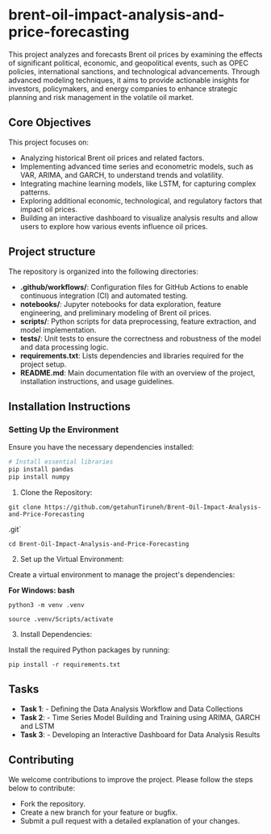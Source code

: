 # brent-oil-impact-analysis-and-price-forecasting
This project analyzes and forecasts Brent oil prices by examining the effects of significant political, economic, and geopolitical events, such as OPEC policies, international sanctions, and technological advancements. Through advanced modeling techniques, it aims to provide actionable insights for investors, policymakers, and energy companies to enhance strategic planning and risk management in the volatile oil market.

## Core Objectives
This project focuses on:
- Analyzing historical Brent oil prices and related factors.
- Implementing advanced time series and econometric models, such as VAR, ARIMA, and GARCH, to understand trends and volatility.
- Integrating machine learning models, like LSTM, for capturing complex patterns.
- Exploring additional economic, technological, and regulatory factors that impact oil prices.
- Building an interactive dashboard to visualize analysis results and allow users to explore how various events influence oil prices.
  
## Project structure

The repository is organized into the following directories:

- **.github/workflows/**: Configuration files for GitHub Actions to enable continuous integration (CI) and automated testing.
- **notebooks/**: Jupyter notebooks for data exploration, feature engineering, and preliminary modeling of Brent oil prices.
- **scripts/**: Python scripts for data preprocessing, feature extraction, and model implementation.
- **tests/**: Unit tests to ensure the correctness and robustness of the model and data processing logic.
- **requirements.txt**: Lists dependencies and libraries required for the project setup.
- **README.md**: Main documentation file with an overview of the project, installation instructions, and usage guidelines.


## Installation Instructions

### Setting Up the Environment
Ensure you have the necessary dependencies installed:

```bash
# Install essential libraries
pip install pandas
pip install numpy

```

1. Clone the Repository:
>>>>
    git clone https://github.com/getahunTiruneh/Brent-Oil-Impact-Analysis-and-Price-Forecasting
.git`

    cd Brent-Oil-Impact-Analysis-and-Price-Forecasting
>>>>

2. Set up the Virtual Environment:

Create a virtual environment to manage the project's dependencies:

**For Windows: bash**

>>>
    python3 -m venv .venv

    source .venv/Scripts/activate  
>>>


3. Install Dependencies:

Install the required Python packages by running:
>>>
    pip install -r requirements.txt
>>>
## Tasks

- **Task 1**: - Defining the Data Analysis Workflow and Data Collections
- **Task 2**: - Time Series Model Building and Training using ARIMA, GARCH and LSTM
- **Task 3**: - Developing an Interactive Dashboard for Data Analysis Results

## Contributing
 We welcome contributions to improve the project. Please follow the steps below to contribute:

- Fork the repository.
- Create a new branch for your feature or bugfix.
- Submit a pull request with a detailed explanation of your changes.
